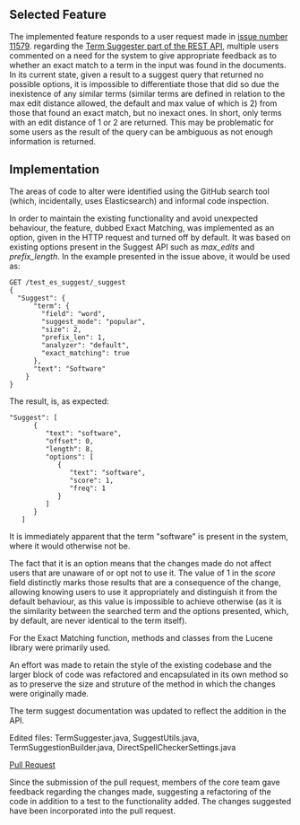 Selected Feature
----------------
The implemented feature responds to a user request made in [issue number 11579](https://github.com/elastic/elasticsearch/issues/11579). regarding the [Term Suggester part of the REST API](https://www.elastic.co/guide/en/elasticsearch/reference/current/search-suggesters-term.html), multiple users commented on a need for the system to give appropriate feedback as to whether an exact match to a term in the input was found in the documents. In its current state, given a result to a suggest query that returned no possible options, it is impossible to differentiate those that did so due the inexistence of any similar terms (similar terms are defined in relation to the max edit distance allowed, the default and max value of which is 2) from those that found an exact match, but no inexact ones. In short, only terms with an edit distance of 1 or 2 are returned. This may be problematic for some users as the result of the query can be ambiguous as not enough information is returned.

Implementation
--------------
The areas of code to alter were identified using the GitHub search tool (which, incidentally, uses Elasticsearch) and informal code inspection.

In order to maintain the existing functionality and avoid unexpected behaviour, the feature, dubbed Exact Matching, was implemented as an option, given in the HTTP request and turned off by default. It was based on existing options present in the Suggest API such as *max_edits* and *prefix_length*. In the example presented in the issue above, it would be used as:

    GET /test_es_suggest/_suggest
    {
      "Suggest": {
          "term": {
            "field": "word",
            "suggest_mode": "popular",
            "size": 2,
            "prefix_len": 1,
            "analyzer": "default",
            "exact_matching": true
          },
          "text": "Software"
        }
    }

The result, is, as expected:

    "Suggest": [
          {
             "text": "software",
             "offset": 0,
             "length": 8,
             "options": [
                {
                   "text": "software",
                   "score": 1,
                   "freq": 1
                }
             ]
          }
       ]
It is immediately apparent that the term "software" is present in the system, where it would otherwise not be.

The fact that it is an option means that the changes made do not affect users that are unaware of or opt not to use it. The value of 1 in the *score* field distinctly marks those results that are a consequence of the change, allowing knowing users to use it appropriately and distinguish it from the default behaviour, as this value is impossible to achieve otherwise (as it is the similarity between the searched term and the options presented, which, by default, are never identical to the term itself).

For the Exact Matching function, methods and classes from the Lucene library were primarily used.

An effort was made to retain the style of the existing codebase and the larger block of code was refactored and encapsulated in its own method so as to preserve the size and struture of the method in which the changes were originally made.

The term suggest documentation was updated to reflect the addition in the API.

Edited files: TermSuggester.java, SuggestUtils.java, TermSuggestionBuilder.java, DirectSpellCheckerSettings.java

[Pull Request](https://github.com/elastic/elasticsearch/pull/15410)

Since the submission of the pull request, members of the core team gave feedback regarding the changes made, suggesting a refactoring of the code in addition to a test to the functionality added. The changes suggested have been incorporated into the pull request.
